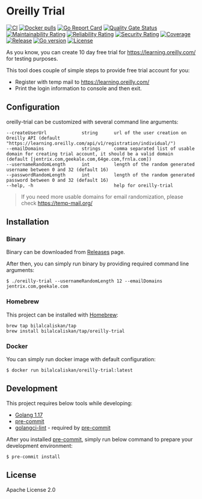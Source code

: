 # Oreilly Trial
[![CI](https://github.com/bilalcaliskan/oreilly-trial/workflows/CI/badge.svg?event=push)](https://github.com/bilalcaliskan/oreilly-trial/actions?query=workflow%3ACI)
[![Docker pulls](https://img.shields.io/docker/pulls/bilalcaliskan/oreilly-trial)](https://hub.docker.com/r/bilalcaliskan/oreilly-trial/)
[![Go Report Card](https://goreportcard.com/badge/github.com/bilalcaliskan/oreilly-trial)](https://goreportcard.com/report/github.com/bilalcaliskan/oreilly-trial)
[![Quality Gate Status](https://sonarcloud.io/api/project_badges/measure?project=bilalcaliskan_oreilly-trial&metric=alert_status)](https://sonarcloud.io/summary/new_code?id=bilalcaliskan_oreilly-trial)
[![Maintainability Rating](https://sonarcloud.io/api/project_badges/measure?project=bilalcaliskan_oreilly-trial&metric=sqale_rating)](https://sonarcloud.io/summary/new_code?id=bilalcaliskan_oreilly-trial)
[![Reliability Rating](https://sonarcloud.io/api/project_badges/measure?project=bilalcaliskan_oreilly-trial&metric=reliability_rating)](https://sonarcloud.io/summary/new_code?id=bilalcaliskan_oreilly-trial)
[![Security Rating](https://sonarcloud.io/api/project_badges/measure?project=bilalcaliskan_oreilly-trial&metric=security_rating)](https://sonarcloud.io/summary/new_code?id=bilalcaliskan_oreilly-trial)
[![Coverage](https://sonarcloud.io/api/project_badges/measure?project=bilalcaliskan_oreilly-trial&metric=coverage)](https://sonarcloud.io/summary/new_code?id=bilalcaliskan_oreilly-trial)
[![Release](https://img.shields.io/github/release/bilalcaliskan/oreilly-trial.svg)](https://github.com/bilalcaliskan/oreilly-trial/releases/latest)
[![Go version](https://img.shields.io/github/go-mod/go-version/bilalcaliskan/oreilly-trial)](https://github.com/bilalcaliskan/oreilly-trial)
[![License](https://img.shields.io/badge/License-Apache%202.0-blue.svg)](https://opensource.org/licenses/Apache-2.0)


As you know, you can create 10 day free trial for https://learning.oreilly.com/ for testing purposes.

This tool does couple of simple steps to provide free trial account for you:
  - Register with temp mail to https://learning.oreilly.com/
  - Print the login information to console and then exit.

## Configuration
oreilly-trial can be customized with several command line arguments:
```
--createUserUrl             string      url of the user creation on Oreilly API (default "https://learning.oreilly.com/api/v1/registration/individual/")
--emailDomains              strings     comma separated list of usable domain for creating trial account, it should be a valid domain (default [jentrix.com,geekale.com,64ge.com,frnla.com])
--usernameRandomLength      int         length of the random generated username between 0 and 32 (default 16)
--passwordRandomLength      int         length of the random generated password between 0 and 32 (default 16)
--help, -h                              help for oreilly-trial
```

> If you need more usable domains for email randomization, please check https://temp-mail.org/

## Installation

### Binary
Binary can be downloaded from [Releases](https://github.com/bilalcaliskan/oreilly-trial/releases) page.

After then, you can simply run binary by providing required command line arguments:
```shell
$ ./oreilly-trial --usernameRandomLength 12 --emailDomains jentrix.com,geekale.com
```

### Homebrew
This project can be installed with [Homebrew](https://brew.sh/):
```
brew tap bilalcaliskan/tap
brew install bilalcaliskan/tap/oreilly-trial
```

### Docker
You can simply run docker image with default configuration:
```shell
$ docker run bilalcaliskan/oreilly-trial:latest
```

## Development
This project requires below tools while developing:
- [Golang 1.17](https://golang.org/doc/go1.17)
- [pre-commit](https://pre-commit.com/)
- [golangci-lint](https://golangci-lint.run/usage/install/) - required by [pre-commit](https://pre-commit.com/)

After you installed [pre-commit](https://pre-commit.com/), simply run below command to prepare your development environment:
```shell
$ pre-commit install
```

## License
Apache License 2.0
